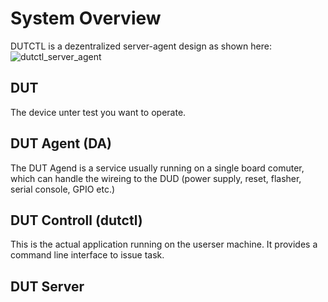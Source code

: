 # System Overview

DUTCTL is a dezentralized server-agent design as shown here:
![dutctl_server_agent](https://github.com/BlindspotSoftware/dutctl/assets/14163031/c16b0bde-4fb1-4a4e-8faf-ff63e24d8ac8)

## DUT
The device unter test you want to operate.

## DUT Agent (DA)
The DUT Agend is a service usually running on a single board comuter, which can handle the wireing to the DUD (power supply, reset, flasher, serial console, GPIO etc.)

## DUT Controll (dutctl)
This is the actual application running on the userser machine. It provides a command line interface to issue task. 

## DUT Server
